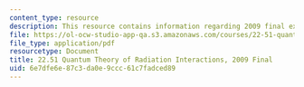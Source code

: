 ```yaml
---
content_type: resource
description: This resource contains information regarding 2009 final exams.
file: https://ol-ocw-studio-app-qa.s3.amazonaws.com/courses/22-51-quantum-theory-of-radiation-interactions-fall-2012/6e7dfe6e87c3da0e9ccc61c7fadced89_MIT22_51F12_final_2009.pdf
file_type: application/pdf
resourcetype: Document
title: 22.51 Quantum Theory of Radiation Interactions, 2009 Final
uid: 6e7dfe6e-87c3-da0e-9ccc-61c7fadced89
---
```

